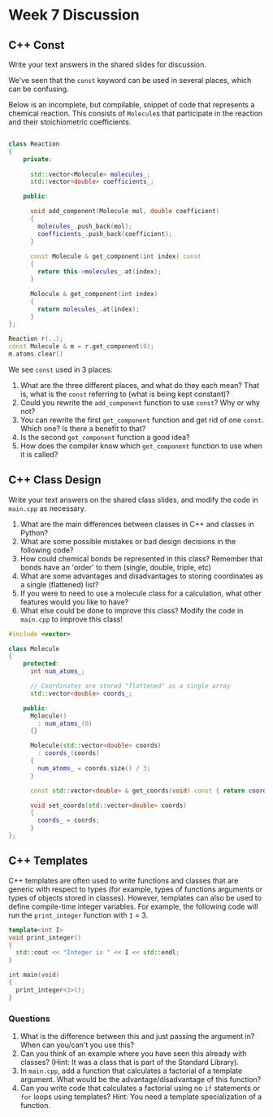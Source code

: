 # Week 7 Discussion  


## C++ Const

Write your text answers in the shared slides for discussion.

We've seen that the `const` keyword can be used in several places, which can be confusing.

Below is an incomplete, but compilable, snippet of code that represents a chemical reaction. This consists of `Molecule`s
that participate in the reaction and their stoichiometric coefficients.

```C++

class Reaction
{
    private:
    
      std::vector<Molecule> molecules_;
      std::vector<double> coefficients_;

    public:

      void add_component(Molecule mol, double coefficient)
      {
        molecules_.push_back(mol);
        coefficients_.push_back(coefficient);
      }
      
      const Molecule & get_component(int index) const
      {
        return this->molecules_.at(index);
      }

      Molecule & get_component(int index)
      {
        return molecules_.at(index);
      }
};

Reaction r(..);
const Molecule & m = r.get_component(0);
m.atoms.clear()

```

We see `const` used in 3 places:

1. What are the three different places, and what do they each mean? That is, what is the `const` referring to (what is being kept constant)?
2. Could you rewrite the `add_component` function to use `const`? Why or why not?
3. You can rewrite the first `get_component` function and get rid of one `const`. Which one? Is there a benefit to that?
4. Is the second `get_component` function a good idea?
5. How does the compiler know which `get_component` function to use when it is called?



## C++ Class Design

Write your text answers on the shared class slides, and modify the code in `main.cpp` as necessary.

1. What are the main differences between classes in C++ and classes in Python?
2. What are some possible mistakes or bad design decisions in the following code?
3. How could chemical bonds be represented in this class? Remember that bonds have an 'order' to them (single, double, triple, etc)
4. What are some advantages and disadvantages to storing coordinates as a single (flattened) list?
5. If you were to need to use a molecule class for a calculation, what other features would you like to have?
6. What else could be done to improve this class? Modify the code in `main.cpp` to improve this class!

```C++
#include <vector>

class Molecule
{
    protected:
      int num_atoms_;

      // Coordinates are stored "flattened" as a single array
      std::vector<double> coords_;

    public:
      Molecule()
        : num_atoms_(0)
      {}

      Molecule(std::vector<double> coords)
        : coords_(coords)
      {
        num_atoms_ = coords.size() / 3;
      }

      const std::vector<double> & get_coords(void) const { return coords_; }

      void set_coords(std::vector<double> coords)
      {
        coords_ = coords;
      }
};
```


## C++ Templates

C++ templates are often used to write functions and classes that are generic with respect to types (for example,
types of functions arguments or types of objects stored in classes). However, templates can also be used
to define compile-time integer variables. For example, the following code will run the `print_integer` function
with `I` = 3.

```C++
template<int I>
void print_integer()
{
  std::cout << "Integer is " << I << std::endl;
}

int main(void)
{
  print_integer<3>();
}
```


### Questions

1. What is the difference between this and just passing the argument in? When can you/can't you use this?
2. Can you think of an example where you have seen this already with classes? (Hint: It was a class that is part of the Standard Library).
3. In `main.cpp`, add a function that calculates a factorial of a template argument. What would be the advantage/disadvantage of this function?
4. Can you write code that calculates a factorial using no `if` statements or `for` loops using templates? Hint: You need a template specialization of a function.
